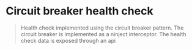 Circuit breaker health check
============================

>Health check implemented using the circuit breaker pattern. The circuit breaker is implemented as a ninject interceptor. The health check data is exposed through an api
